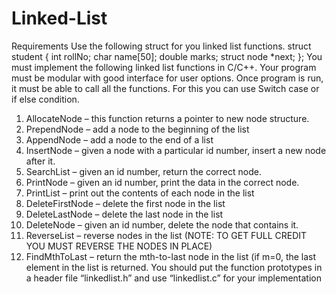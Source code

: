 # Linked-List

Requirements
Use the following struct for you linked list functions.
struct student {
int rollNo;
char name[50];
double marks;
struct node *next;
};
You must implement the following linked list functions in C/C++. Your program must be
modular with good interface for user options. Once program is run, it must be able to call all
the functions.
For this you can use Switch case or if else condition.
1. AllocateNode – this function returns a pointer to new node structure.
2. PrependNode – add a node to the beginning of the list
3. AppendNode – add a node to the end of a list
4. InsertNode – given a node with a particular id number, insert a new node after it.
5. SearchList – given an id number, return the correct node.
6. PrintNode – given an id number, print the data in the correct node.
7. PrintList – print out the contents of each node in the list
8. DeleteFirstNode – delete the first node in the list
9. DeleteLastNode – delete the last node in the list
10. DeleteNode – given an id number, delete the node that contains it.
11. ReverseList – reverse nodes in the list (NOTE: TO GET FULL CREDIT YOU
MUST REVERSE THE NODES IN PLACE)
12. FindMthToLast – return the mth-to-last node in the list (if m=0, the last element in the
list is returned.
You should put the function prototypes in a header file “linkedlist.h” and use “linkedlist.c” for
your implementation
